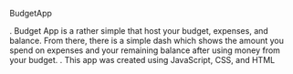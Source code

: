 BudgetApp

. Budget App is a rather simple that host your budget, expenses, and balance. From there, there is a simple dash which shows the amount you spend on expenses and your remaining balance after using money from your budget. 
. This app was created using JavaScript, CSS, and HTML


